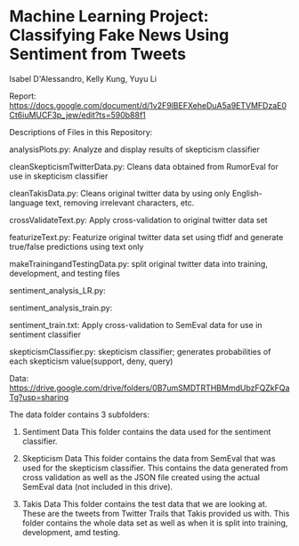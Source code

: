 # Machine Learning Project: Classifying Fake News Using Sentiment from Tweets

Isabel D'Alessandro, Kelly Kung, Yuyu Li

Report: 
https://docs.google.com/document/d/1v2F9lBEFXeheDuA5a9ETVMFDzaE0Ct6iuMUCF3p_jew/edit?ts=590b88f1 

Descriptions of Files in this Repository: 

analysisPlots.py: Analyze and display results of skepticism classifier 

cleanSkepticismTwitterData.py: Cleans data obtained from RumorEval for use in skepticism classifier

cleanTakisData.py: Cleans original twitter data by using only English-language text, removing irrelevant characters, etc. 

crossValidateText.py: Apply cross-validation to original twitter data set 

featurizeText.py: Featurize original twitter data set using tfidf and generate true/false predictions using text only 

makeTrainingandTestingData.py: split original twitter data into training, development, and testing files 

sentiment_analysis_LR.py: 

sentiment_analysis_train.py: 

sentiment_train.txt: Apply cross-validation to SemEval data for use in sentiment classifier 

skepticismClassifier.py: skepticism classifier; generates probabilities of each skepticism value(support, deny, query)


Data: 
https://drive.google.com/drive/folders/0B7umSMDTRTHBMmdUbzFQZkFQaTg?usp=sharing

The data folder contains 3 subfolders: 
1) Sentiment Data
This folder contains the data used for the sentiment classifier.

2) Skepticism Data
This folder contains the data from SemEval that was used for the skepticism classifier. This contains the data generated from cross validation as well as the JSON file created using the actual SemEval data (not included in this drive).

3) Takis Data
This folder contains the test data that we are looking at. These are the tweets from Twitter Trails that Takis provided us with. This folder contains the whole data set as well as when it is split into training, development, amd testing. 
